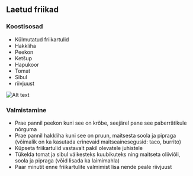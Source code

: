 ## Laetud friikad

### Koostisosad 
- Külmutatud friikartulid
- Hakkliha
- Peekon
- Ketšup
- Hapukoor
- Tomat
- Sibul
- riivjuust

![Alt text](pildid/Laetudfriikad.jpg)

### Valmistamine
- Prae pannil peekon kuni see on krõbe, seejärel pane see paberrätikule nõrguma
- Prae pannil hakkliha kuni see on pruun, maitsesta soola ja pipraga (võimalik on ka kasutada erinevaid maitseainesegusid: taco, burrito)
- Küpseta friikartulid vastavalt pakil olevatele juhistele
- Tükelda tomat ja sibul väikesteks kuubikuteks ning maitseta oliiviõli, soola ja pipraga (võid lisada ka laimimahla)
- Paar minutit enne friikartulite valmimist lisa nende peale riivjuust


